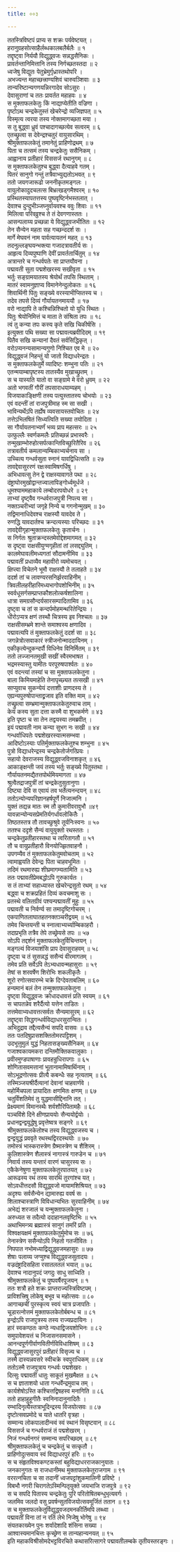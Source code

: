 ```yaml
---
title: ००३

---
```

ततस्त्रिविष्टपं प्राप्य स शक्रः पर्यवेष्टयत् ।  
हरानुग्रहसोत्साहैर्लब्धकालबलैर्बलैः ॥ १  
तद्दृष्ट्वा निर्ययौ विद्युद्ध्वजः सन्नद्धसैनिकः ।  
प्रावर्तन्तानिमित्तानि तस्य निर्गच्छतस्तदा ॥ २  
ध्वजेषु विद्युतः पेतुभ्रेमुर्गृध्रास्तथोपरि ।  
अभज्यन्त महाच्छत्त्राण्यशिवं चारुवञ्शिवाः ॥ ३  
तान्यरिष्टान्यगणयन्निरगादेव सोऽसुरः ।  
देवासुराणां च ततः प्रावर्तत महाहवः ॥ ४  
स मुक्ताफलकेतुः किं नाद्याप्येतीति वज्रिणा ।  
पृष्टोऽथ चन्द्रकेतुस्तं खेचरेन्द्रो व्यजिज्ञपत् ॥ ५  
विस्मृत्य त्वरया तस्य नोक्तमागच्छता मया ।  
स तु बुद्ध्वा ध्रुवं पश्चादागच्छत्येव सत्वरम् ॥ ६  
एतच्छ्रुत्वा स देवेन्द्रश्चतुरं वायुसारथिम् ।  
श्रीमुक्ताफलकेतुं तमानेतुं प्राहिणोद्रथम् ॥ ७  
पिता च तत्समं तस्य चन्द्रकेतुः ससैनिकम् ।  
आह्वानाय प्रतीहारं विससर्ज रथानुगम् ॥ ८  
स मुक्ताफलकेतुश्च बुद्ध्वा दैत्याहवे गतम् ।  
पितरं सानुगो गन्तुं तत्रैवाभ्युद्यतोऽभवत् ॥ ९  
ततो जयगजारूढो जननीकृतमङ्गलः ।  
वायुलोकादुदचलत्स बिभ्रत्खड्गमैश्वरम् ॥ १०  
प्रस्थितस्यापतत्तस्य पुष्पवृष्टिर्नभस्तलात् ।  
देवाश्च दुन्दुभीञ्जघ्नुर्वायवश्च ववुः शिवाः ॥ ११  
मिलित्वा परिवव्रुश्च ते तं देवगणास्ततः ।  
आसन्पलाय्य प्रच्छन्ना ये विद्युद्ध्वजभीतितः ॥ १२  
तेन सैन्येन महता सह गच्छन्ददर्श सः ।  
मार्गे मेघवनं नाम पार्वत्यायतनं महत् ॥ १३  
तदनुल्लङ्घयन्भक्त्या गजादत्रावतीर्य सः ।  
आहृत्य दिव्यपुष्पाणि देवीं प्रावर्ततार्चितुम् ॥ १४  
अत्रान्तरे च गन्धर्वपतेः सा प्राप्तयौवना ।  
पद्मावती सुता पद्मशेखरस्य सखीवृता ॥ १५  
भर्तुः सङ्ग्रामयातस्य श्रेयोर्थं तपसि स्थिताम् ।  
मातरं स्वामनुज्ञाप्य विमानेनेन्दुलोकतः ॥ १६  
शिवार्थिनी पितुः सङ्ख्ये वरस्याभीप्सितस्य च ।  
तदेव तपसे दिव्यं गौर्यायतनमाययौ ॥ १७  
वरो नाद्यापि ते कश्चिन्निश्चितो यो युधि स्थितः ।  
पितुः श्रेयोनिमित्तं च माता ते संश्रिता तपः ॥ १८  
त्वं तु कन्या तपः कस्य कृते सखि चिकीर्षसि ।  
इत्युक्ता पथि सख्या सा पद्मावत्यब्रवीदिदम् ॥ १९  
पितैव सखि कन्यानां दैवतं सर्वसिद्धिकृत् ।  
वरोऽप्यनन्यसामान्यगुणो निश्चित एव मे ॥ २०  
विद्युद्ध्वजं निहन्तुं यो जातो विद्याधरेन्द्रतः ।  
स मुक्ताफलकेतुर्मे व्यादिष्टः शम्भुना पतिः ॥ २१  
एतन्मयाम्बापृष्टस्य तातस्यैव मुखाच्छ्रुतम् ।  
स च यास्यति यातो वा सङ्ग्रामे मे वरो ध्रुवम् ॥ २२  
अतो भगवतीं गौरीं तपसाराधयाम्यहम् ।  
विजयाकाङ्क्षिणी तस्य पत्युस्तातस्य चोभयोः ॥ २३  
एवं वदन्तीं तां राजपुत्रीमाह स्म सा सखी ।  
भाविन्यर्थेऽपि तर्ह्येष व्यवसायस्तवोचितः ॥ २४  
तत्तेऽभिलषितं सिध्यत्विति सख्या तयोदिता ।  
सा गौर्यायतनाभ्यर्णं भव्य प्राप महत्सरः ॥ २५  
उत्फुल्लैः स्वर्णकमलैः प्रतिच्छन्नं प्रभास्वरैः ।  
तन्मुखाम्भोरुहोत्सर्पत्कान्तिविच्छुरितैरिव ॥ २६  
तत्रावतीर्य कमलान्यम्बिकाभ्यर्चनाय सा ।  
उच्चित्य गन्धर्वसुता स्नानं यावद्विधित्सति ॥ २७  
तावद्देवासुररणं रक्षःस्वामिषगर्धिषु ।  
अभिधावत्सु तेन द्वे राक्षस्यावागते पथा ॥ २८  
दंष्ट्राघोरमुखोद्वान्तज्वालापिङ्गोर्ध्वमूर्धजे ।  
धूमश्याममहाकाये लम्बोदरपयोधरे ॥ २९  
ताभ्यां दृष्ट्वैव गन्धर्वराजपुत्री निपत्य सा ।  
नक्तञ्चरीभ्यां जगृहे निन्ये च गगनोन्मुखम् ॥ ३०  
तद्विमानाधिदेवश्च राक्षस्यौ यावदेव ते ।  
रुणद्धि यावदार्तश्च क्रन्दत्यस्याः परिच्छदः ॥ ३१  
तावद्देवीगृहान्मुक्ताफलकेतुः कृतार्चनः ।  
स निर्गतः श्रुताक्रन्दस्तमेवोद्देशमागमत् ॥ ३२  
स दृष्ट्वा राक्षसीयुग्मगृहीतां तां लसद्द्युतिम् ।  
कालमेघावलीमध्यगतां सौदामनीमिव ॥ ३३  
पद्मावतीं प्रधाव्यैव महावीरो व्यमोचयत् ।  
क्षिप्त्वा विचेतने भूमौ राक्षस्यौ ते तलाहते ॥ ३४  
ददर्श तां च लावण्यरसनिर्झरवाहिनीम् ।  
त्रिवलीलहरीहारिमध्यभागोपशोभिनीम् ॥ ३५  
स्वर्वधूसर्गसम्प्राप्तकौशलोत्कर्षशालिना ।  
धात्रा समग्रसौन्दर्यसारसम्पादितामिव ॥ ३६  
दृष्ट्वा च तां स कन्दर्पमोहमन्थरितेन्द्रियः ।  
धीरोऽप्यत्र क्षणं तस्थौ चित्रस्य इव निश्चलः ॥ ३७  
राक्षसीसम्भ्रमे शान्ते समाश्वस्य क्षणादिव ।  
पद्मावत्यपि तं मुक्ताफलकेतुं ददर्श सा ॥ ३८  
जगन्नेत्रोत्सवाकारं स्त्रीजनोन्माददायिनम् ।  
एकीकृत्येन्दुकन्दर्पौ विधिनेव विनिर्मितम् ॥ ३९  
ततो लज्जानतमुखी सखीं स्वैरमभाषत ।  
भद्रमस्यास्तु यामीतः परपूरुषपार्श्वतः ॥ ४०  
एवं वदन्त्यां तस्यां च सा मुक्ताफलकेतुना ।  
बाला किमियमाहेति तेनापृच्छ्यत तत्सखी ॥ ४१  
साप्युवाच सुकन्येयं दत्ताशीः प्राणदस्य ते ।  
एह्यन्यपुरुषोपान्ताद्व्रजाव इति वक्ति माम् ॥ ४२  
तच्छ्रुत्वा सम्भ्रमान्मुक्ताफलकेतुरुवाच ताम् ।  
केयं कस्य सुता दत्ता कस्मै वा शुभकर्मणे ॥ ४३  
इति पृष्टा च सा तेन तद्वयस्या तमब्रवीत् ।  
इयं पद्मावती नाम कन्या सुभग नः सखी ॥ ४४  
गन्धर्वाधिपतेः पद्मशेखरस्यात्मसम्भवा ।  
आदिष्टोऽस्याः पतिर्मुक्ताफलकेतुश्च शम्भुना ॥ ४५  
पुत्रो विद्याधरेन्द्रस्य चन्द्रकेतोर्जगत्प्रियः ।  
सहायो देवराजस्य विद्युद्ध्वजविनाशकृत् ॥ ४६  
आकाङ्क्षन्ती जयं तस्य भर्तुः सङ्ख्ये पितुस्तथा ।  
गौर्यायतनमद्यैतत्तपोर्थमियमागता ॥ ४७  
श्रुत्वैतद्राजपुत्रीं तां चन्द्रकेतुसुतानुगाः ।  
दिष्ट्या देवि स एवायं तव भर्तेत्यनन्दयन् ॥ ४८  
ततोऽन्योन्यपरिज्ञानहर्षपूर्णे निजात्मनि ।  
युक्तं तद्यन्न मातः स्म तौ कुमारीवरावुभौ ॥४९  
यावन्नान्योन्यसप्रेमतिर्यगर्धावलोकितैः ।  
तिष्ठतस्तत्र तौ तावच्छुश्रुवे तूर्यनिःस्वनः ॥ ५०  
ततश्च ददृशे सैन्यं वायुयुक्तो रथस्ततः ।  
चन्द्रकेतुप्रतीहारस्तथा च त्वरितागतौ ॥ ५१  
तौ च वायुप्रतीहारौ विनयोज्झितवाहनौ ।  
उपगम्यैव तं मुक्ताफलकेतुमवोचताम् ॥ ५२  
त्वामाह्वयति देवेन्द्रः पिता चाहवभूमितः ।  
तदिमं रथमारुह्य शीघ्रमागम्यतामिति ॥ ५३  
ततः पद्मावतीप्रेमबद्धोऽपि गुरुकार्यतः ।  
स तं ताभ्यां सहाध्यास्त खेचरेन्द्रसुतो रथम् ॥ ५४  
बद्ध्वा च शक्रप्रहितं दिव्यं कवचमाशु सः ।  
प्रतस्थे वलितग्रीवं पश्यन्पद्मावतीं मुहुः ॥ ५५  
पद्मावती च निर्वर्ण्य सा तमादृष्टिगोचरम् ।  
एकपाणितलाघातहतनक्तञ्चरीद्वयम् ॥ ५६  
तमेव चिन्तयन्ती च स्नात्वाभ्यर्च्याम्बिकाहरौ ।  
तदाप्रभृति तत्रैव तेपे तच्छ्रेयसे तपः ॥ ५७  
सोऽपि तद्दर्शनं मुक्ताफलकेतुर्विचिन्तयन् ।  
मङ्गल्यं विजयाशंसि प्राप देवासुराहवम् ॥ ५८  
दृष्ट्वा च तं सुसन्नद्धं ससैन्यं वीरमागतम् ।  
तमेव प्रति सर्वेऽपि तेऽभ्यधावन्महासुराः ॥ ५९  
तेषां स शरवर्षेण शिरोभिः शकलीकृतैः ।  
शूरो रणोत्सवारम्भे चक्रे दिग्देवताबलिम् ॥ ६०  
हन्यमानं बलं तेन तन्मुक्ताफलकेतुना ।  
दृष्ट्वा विद्युद्ध्वजः क्रोधादधावत्तं प्रति स्वयम् ॥ ६१  
स चापतन्नेव शरैर्दैत्यो यत्तेन ताडितः ।  
तत्तमेवाभ्यधावत्तत्सर्वतः सैन्यमासुरम् ॥ ६२  
तद्दृष्ट्वा सिद्धगन्धर्वविद्याधरसुरान्वितः ।  
अभिदुद्राव तद्दैत्यसैन्यं सपदि वासवः ॥ ६३  
ततः पतदिषुप्रासशक्तितोमरपट्टिशम् ।  
उदभूत्तुमुलं युद्धं निहतासङ्ख्यसैनिकम् ॥ ६४  
गजाश्वकायमकरा दन्तिमौक्तिकवालुकाः ।  
प्रवीरमुण्डपाषाणाः प्रावहन्रुधिरापगाः ॥ ६५  
शोणितासवमत्तानां भूतानामामिषार्थिनाम् ।  
सोऽभूद्रणोत्सवः प्रीत्यै कबन्धैः सह नृत्यताम् ॥ ६६  
तस्मिञ्जयश्रीर्दैत्यानां देवानां चाहवार्णवे ।  
महोर्मिचपला प्रायादितः क्षणमितः क्षणम् ॥ ६७  
चतुर्विंशतिमेवं तु युद्धमासीद्दिनानि तत् ।  
प्रेक्ष्यमाणं विमानस्थैः शर्वशौरिपितामहैः ॥ ६८  
पञ्चविंशे दिने क्षीणप्राययोः सैन्ययोर्द्वयोः ।  
प्रधानद्वन्द्वयुद्धेषु प्रवृत्तेष्वत्र सङ्गरे ॥ ६९  
श्रीमुक्ताफलकेतोश्च तस्य विद्युद्ध्वजस्य च ।  
द्वन्द्वयुद्धं प्रववृते रथस्थद्विरदस्थयोः ॥ ७०  
तमोस्त्रं भास्करास्त्रेण ग्रैष्मास्त्रेण च शैशिरम् ।  
कुलिशास्त्रेण शैलास्त्रं नागास्त्रं गारुडेन च ॥ ७१  
निवार्य तस्य यन्तारं वारणं चासुरस्य सः ।  
एकैकेनेषुणा मुक्ताफलकेतुरपातयत् ॥ ७२  
आरूढस्य रथं तस्य सारथिं तुरगांश्च यत् ।  
सोऽवधीत्तदसौ विद्युद्ध्वजो मायामशिश्रियत् ॥ ७३  
अदृश्यः सर्वसैन्येन द्यामारुह्य ववर्ष सः ।  
शिलाश्चास्त्राणि विविधान्यभितः सुरवाहिनीम् ॥ ७४  
अभेद्यं शरजालं च यन्मुक्ताफलकेतुना ।  
अरुध्यत स तदैत्यो ददाहानलवृष्टिभिः ॥ ५५  
अथाभिमन्त्र्य ब्रह्मास्त्रं सानुगं तमरिं प्रति ।  
विश्वक्षयक्षमं मुक्ताफलकेतुर्मुमोच सः ॥ ७६  
तेनास्त्रेण ससैन्योऽपि निहतो गतजीवितः ।  
निपपात नभोमध्याद्विद्युद्ध्वजमहासुरः ॥ ७७  
शेषाः पलाय्य जग्मुश्च विद्युद्ध्वजसुतादयः ।  
वज्रदंष्ट्रादिसहिता रसातलतलं भयात् ॥ ७८  
देवाश्च नादानुपदं जगदुः साधु साध्विति ।  
श्रीमुक्ताफलकेतुं च पुष्पवर्षैरपूजयन् ॥ १  
ततः शत्रौ हते शक्रः प्राप्तराज्यस्त्रिविष्टपम् ।  
प्राविशत्त्रिषु लोकेषु बभूव च महोत्सवः ॥ ८०  
आगाच्छचीं पुरस्कृत्य स्वयं चात्र प्रजापतिः ।  
चूडारत्नोत्तमं मुक्ताफलकेतोर्बबन्ध च ॥ ८१  
इन्द्रोऽपि राजपुत्रस्य तस्य राज्यप्रदायिनः ।  
हारं स्वकण्ठतः कण्ठे न्यधाद्विजयशोभिनः ॥ ८२  
समुपावेशयत्तं च निजासनसमासने ।  
आनन्दपूर्णगीर्वाणवितीर्णविविधाशिषम् ॥ ८३  
विद्युद्ध्वजासुरपुरं प्रतीहारं विसृज्य च ।  
तस्मै दास्यन्नवसरे स्वीचक्रे स्वपुराधिकम् ॥ ८४  
ततोऽस्मै राजपुत्राय गन्धर्वः पद्मशेखरः ।  
दित्सुः पद्मावतीं धातुः साकूतं मुखमैक्षत ॥ ८५  
स च ज्ञाताशयो धाता गन्धर्वेन्द्रमुवाच तम् ।  
कार्यशेषोऽस्ति कश्चित्तद्विषहस्व मनागिति ॥ ८६  
ततो हाहाहुहूगीतैः स्वनिनादानुनादितैः ।  
रम्भादिनृत्यैस्तत्राभूदिन्द्रस्य विजयोत्सवः ॥ ८७  
दृष्टोत्सवप्रमोदे च याते धातरि वृत्रहा ।  
सम्मान्य लोकपालादीन्स्वं स्वं स्थानं विसृष्टवान् ॥ ८८  
विससर्ज च गन्धर्वराजं तं पद्मशेखरम् ।  
निजं गन्धर्वनगरं सम्मान्य सपरिच्छदम् ॥ ८९  
श्रीमुक्ताफलकेतुं च चन्द्रकेतुं च सत्कृतौ ।  
प्राहिणोदुत्सवाय स्वं विद्याधरपुरं हरिः ॥ ९०  
स च संहृतविश्वकण्टकस्तां बहुविद्याधरराजकानुयातः ।  
जनकानुगतः स राजधानीमथ मुक्ताफलकेतुराजगाम ॥ ९१  
वररत्नचिता च सा तदानीं ध्वजपट्टांशुकमालिनी प्रविष्टे ।  
विबभौ नगरी चिरागतेऽस्मिन्पितृयुक्ते जयभाजि राजपुत्रे ॥ ९२  
स च सपदि पितास्य चन्द्रकेतुः पुरि परितोषितबन्धुभृत्यवर्गः ।  
जलमिव जलदो वसु प्रवर्षन्सुतविजयोत्सवमूर्जितं ततान ॥ ९३  
स च मुक्ताफलकेतुर्विद्युद्ध्वजदमनकीर्तिमपि लब्ध्वा ।  
पद्मावतीं विना तां न रतिं लेभे निजेषु भोगेषु ॥ ९४  
संयतकाख्येन पुनः शर्वादेशादि शंसिना सख्या ।  
आश्वास्यमानचित्तः कृच्छ्रेण स तान्यहान्यनयत् ॥ ९५  
इति महाकविश्रीसोमदेभट्टविरचिते कथासरित्सागरे पद्मावतीलम्बके तृतीयस्तरङ्गः ।